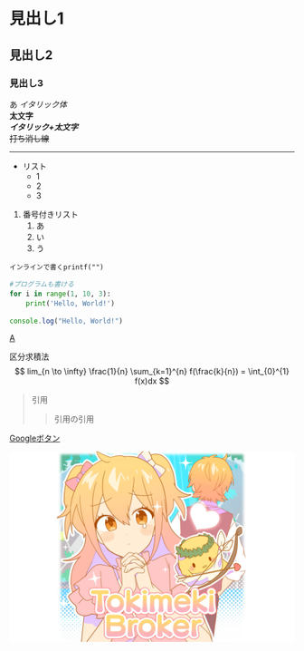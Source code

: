# 見出し1
## 見出し2
### 見出し3

<!-- コメントアウト(ちな改行は空白×2)--->
あ *イタリック体*  
**太文字**  
***イタリック+太文字***  
~~打ち消し線~~

***

- リスト
  - 1
  - 2
  - 3

1. 番号付きリスト
   1. あ
   1. い
   1. う

`インラインで書くprintf("")`

```python
#プログラムも書ける
for i in range(1, 10, 3):
    print('Hello, World!')
```

```javascript
console.log("Hello, World!")
```

[変数わわわIT]: https://wa3.i-3-i.info/

[A][変数わわわIT]

区分求積法
$$
lim_{n \to \infty} \frac{1}{n} \sum_{k=1}^{n} 
f(\frac{k}{n}) = \int_{0}^{1} f(x)dx
$$


>引用
>>引用の引用

[Googleボタン](https://www.google.co.jp/)

<!--1つめの引数はhtmlのimgタグのalt属性--->
![Pちゃん](./Tokimeki_Broker.png)